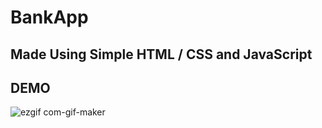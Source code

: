 

# BankApp

## Made Using Simple HTML / CSS and JavaScript

## DEMO


![ezgif com-gif-maker](https://user-images.githubusercontent.com/80502023/136696498-83986e3a-6245-416a-9dc0-9109bf39a36e.gif)
